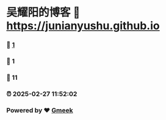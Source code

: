 # 吴耀阳的博客 :link: https://junianyushu.github.io 
### :page_facing_up: [1](https://junianyushu.github.io/tag.html) 
### :speech_balloon: 1 
### :hibiscus: 11 
### :alarm_clock: 2025-02-27 11:52:02 
### Powered by :heart: [Gmeek](https://github.com/Meekdai/Gmeek)
